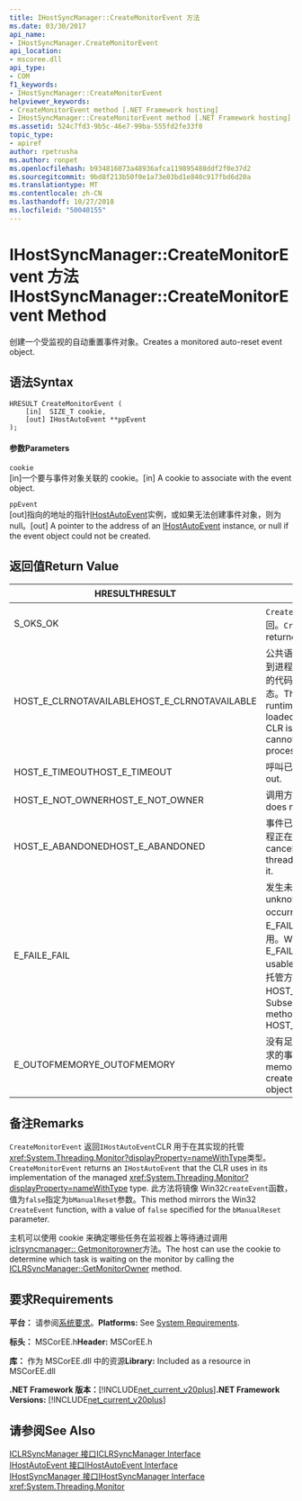 ```yaml
---
title: IHostSyncManager::CreateMonitorEvent 方法
ms.date: 03/30/2017
api_name:
- IHostSyncManager.CreateMonitorEvent
api_location:
- mscoree.dll
api_type:
- COM
f1_keywords:
- IHostSyncManager::CreateMonitorEvent
helpviewer_keywords:
- CreateMonitorEvent method [.NET Framework hosting]
- IHostSyncManager::CreateMonitorEvent method [.NET Framework hosting]
ms.assetid: 524c7fd3-9b5c-46e7-99ba-555fd2fe33f0
topic_type:
- apiref
author: rpetrusha
ms.author: ronpet
ms.openlocfilehash: b934816073a48936afca119895488ddf2f0e37d2
ms.sourcegitcommit: 9bd8f213b50f0e1a73e03bd1e840c917fbd6d20a
ms.translationtype: MT
ms.contentlocale: zh-CN
ms.lasthandoff: 10/27/2018
ms.locfileid: "50040155"
---
```

# <a name="ihostsyncmanagercreatemonitorevent-method"></a><span data-ttu-id="72018-102">IHostSyncManager::CreateMonitorEvent 方法</span><span class="sxs-lookup"><span data-stu-id="72018-102">IHostSyncManager::CreateMonitorEvent Method</span></span>
<span data-ttu-id="72018-103">创建一个受监视的自动重置事件对象。</span><span class="sxs-lookup"><span data-stu-id="72018-103">Creates a monitored auto-reset event object.</span></span>  
  
## <a name="syntax"></a><span data-ttu-id="72018-104">语法</span><span class="sxs-lookup"><span data-stu-id="72018-104">Syntax</span></span>  
  
```  
HRESULT CreateMonitorEvent (  
    [in]  SIZE_T cookie,  
    [out] IHostAutoEvent **ppEvent  
);  
```  
  
#### <a name="parameters"></a><span data-ttu-id="72018-105">参数</span><span class="sxs-lookup"><span data-stu-id="72018-105">Parameters</span></span>  
 `cookie`  
 <span data-ttu-id="72018-106">[in]一个要与事件对象关联的 cookie。</span><span class="sxs-lookup"><span data-stu-id="72018-106">[in] A cookie to associate with the event object.</span></span>  
  
 `ppEvent`  
 <span data-ttu-id="72018-107">[out]指向的地址的指针[IHostAutoEvent](../../../../docs/framework/unmanaged-api/hosting/ihostautoevent-interface.md)实例，或如果无法创建事件对象，则为 null。</span><span class="sxs-lookup"><span data-stu-id="72018-107">[out] A pointer to the address of an [IHostAutoEvent](../../../../docs/framework/unmanaged-api/hosting/ihostautoevent-interface.md) instance, or null if the event object could not be created.</span></span>  
  
## <a name="return-value"></a><span data-ttu-id="72018-108">返回值</span><span class="sxs-lookup"><span data-stu-id="72018-108">Return Value</span></span>  
  
|<span data-ttu-id="72018-109">HRESULT</span><span class="sxs-lookup"><span data-stu-id="72018-109">HRESULT</span></span>|<span data-ttu-id="72018-110">描述</span><span class="sxs-lookup"><span data-stu-id="72018-110">Description</span></span>|  
|-------------|-----------------|  
|<span data-ttu-id="72018-111">S_OK</span><span class="sxs-lookup"><span data-stu-id="72018-111">S_OK</span></span>|<span data-ttu-id="72018-112">`CreateMonitorEvent` 已成功返回。</span><span class="sxs-lookup"><span data-stu-id="72018-112">`CreateMonitorEvent` returned successfully.</span></span>|  
|<span data-ttu-id="72018-113">HOST_E_CLRNOTAVAILABLE</span><span class="sxs-lookup"><span data-stu-id="72018-113">HOST_E_CLRNOTAVAILABLE</span></span>|<span data-ttu-id="72018-114">公共语言运行时 (CLR) 尚未加载到进程中，或处于不能运行托管的代码或已成功处理调用的状态。</span><span class="sxs-lookup"><span data-stu-id="72018-114">The common language runtime (CLR) has not been loaded into a process, or the CLR is in a state in which it cannot run managed code or process the call successfully.</span></span>|  
|<span data-ttu-id="72018-115">HOST_E_TIMEOUT</span><span class="sxs-lookup"><span data-stu-id="72018-115">HOST_E_TIMEOUT</span></span>|<span data-ttu-id="72018-116">呼叫已超时。</span><span class="sxs-lookup"><span data-stu-id="72018-116">The call timed out.</span></span>|  
|<span data-ttu-id="72018-117">HOST_E_NOT_OWNER</span><span class="sxs-lookup"><span data-stu-id="72018-117">HOST_E_NOT_OWNER</span></span>|<span data-ttu-id="72018-118">调用方不拥有该锁。</span><span class="sxs-lookup"><span data-stu-id="72018-118">The caller does not own the lock.</span></span>|  
|<span data-ttu-id="72018-119">HOST_E_ABANDONED</span><span class="sxs-lookup"><span data-stu-id="72018-119">HOST_E_ABANDONED</span></span>|<span data-ttu-id="72018-120">事件已取消时被阻塞的线程或纤程正在等待它。</span><span class="sxs-lookup"><span data-stu-id="72018-120">An event was canceled while a blocked thread or fiber was waiting on it.</span></span>|  
|<span data-ttu-id="72018-121">E_FAIL</span><span class="sxs-lookup"><span data-stu-id="72018-121">E_FAIL</span></span>|<span data-ttu-id="72018-122">发生未知的灾难性故障。</span><span class="sxs-lookup"><span data-stu-id="72018-122">An unknown catastrophic failure occurred.</span></span> <span data-ttu-id="72018-123">如果某方法返回 E_FAIL，CLR 不再在进程内可用。</span><span class="sxs-lookup"><span data-stu-id="72018-123">When a method returns E_FAIL, the CLR is no longer usable within the process.</span></span> <span data-ttu-id="72018-124">对托管方法的后续调用返回 HOST_E_CLRNOTAVAILABLE。</span><span class="sxs-lookup"><span data-stu-id="72018-124">Subsequent calls to hosting methods return HOST_E_CLRNOTAVAILABLE.</span></span>|  
|<span data-ttu-id="72018-125">E_OUTOFMEMORY</span><span class="sxs-lookup"><span data-stu-id="72018-125">E_OUTOFMEMORY</span></span>|<span data-ttu-id="72018-126">没有足够的内存是可用于创建请求的事件对象。</span><span class="sxs-lookup"><span data-stu-id="72018-126">Not enough memory was available to create the requested event object.</span></span>|  
  
## <a name="remarks"></a><span data-ttu-id="72018-127">备注</span><span class="sxs-lookup"><span data-stu-id="72018-127">Remarks</span></span>  
 <span data-ttu-id="72018-128">`CreateMonitorEvent` 返回`IHostAutoEvent`CLR 用于在其实现的托管<xref:System.Threading.Monitor?displayProperty=nameWithType>类型。</span><span class="sxs-lookup"><span data-stu-id="72018-128">`CreateMonitorEvent` returns an `IHostAutoEvent` that the CLR uses in its implementation of the managed <xref:System.Threading.Monitor?displayProperty=nameWithType> type.</span></span> <span data-ttu-id="72018-129">此方法将镜像 Win32`CreateEvent`函数，值为`false`指定为`bManualReset`参数。</span><span class="sxs-lookup"><span data-stu-id="72018-129">This method mirrors the Win32 `CreateEvent` function, with a value of `false` specified for the `bManualReset` parameter.</span></span>  
  
 <span data-ttu-id="72018-130">主机可以使用 cookie 来确定哪些任务在监视器上等待通过调用[iclrsyncmanager:: Getmonitorowner](../../../../docs/framework/unmanaged-api/hosting/iclrsyncmanager-getmonitorowner-method.md)方法。</span><span class="sxs-lookup"><span data-stu-id="72018-130">The host can use the cookie to determine which task is waiting on the monitor by calling the [ICLRSyncManager::GetMonitorOwner](../../../../docs/framework/unmanaged-api/hosting/iclrsyncmanager-getmonitorowner-method.md) method.</span></span>  
  
## <a name="requirements"></a><span data-ttu-id="72018-131">要求</span><span class="sxs-lookup"><span data-stu-id="72018-131">Requirements</span></span>  
 <span data-ttu-id="72018-132">**平台：** 请参阅[系统要求](../../../../docs/framework/get-started/system-requirements.md)。</span><span class="sxs-lookup"><span data-stu-id="72018-132">**Platforms:** See [System Requirements](../../../../docs/framework/get-started/system-requirements.md).</span></span>  
  
 <span data-ttu-id="72018-133">**标头：** MSCorEE.h</span><span class="sxs-lookup"><span data-stu-id="72018-133">**Header:** MSCorEE.h</span></span>  
  
 <span data-ttu-id="72018-134">**库：** 作为 MSCorEE.dll 中的资源</span><span class="sxs-lookup"><span data-stu-id="72018-134">**Library:** Included as a resource in MSCorEE.dll</span></span>  
  
 <span data-ttu-id="72018-135">**.NET Framework 版本：**[!INCLUDE[net_current_v20plus](../../../../includes/net-current-v20plus-md.md)]</span><span class="sxs-lookup"><span data-stu-id="72018-135">**.NET Framework Versions:** [!INCLUDE[net_current_v20plus](../../../../includes/net-current-v20plus-md.md)]</span></span>  
  
## <a name="see-also"></a><span data-ttu-id="72018-136">请参阅</span><span class="sxs-lookup"><span data-stu-id="72018-136">See Also</span></span>  
 [<span data-ttu-id="72018-137">ICLRSyncManager 接口</span><span class="sxs-lookup"><span data-stu-id="72018-137">ICLRSyncManager Interface</span></span>](../../../../docs/framework/unmanaged-api/hosting/iclrsyncmanager-interface.md)  
 [<span data-ttu-id="72018-138">IHostAutoEvent 接口</span><span class="sxs-lookup"><span data-stu-id="72018-138">IHostAutoEvent Interface</span></span>](../../../../docs/framework/unmanaged-api/hosting/ihostautoevent-interface.md)  
 [<span data-ttu-id="72018-139">IHostSyncManager 接口</span><span class="sxs-lookup"><span data-stu-id="72018-139">IHostSyncManager Interface</span></span>](../../../../docs/framework/unmanaged-api/hosting/ihostsyncmanager-interface.md)  
 <xref:System.Threading.Monitor>
